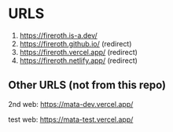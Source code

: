 # URLS
1) https://fireroth.is-a.dev/
2) https://fireroth.github.io/ (redirect)
3) https://fireroth.vercel.app/ (redirect)
4) https://fireroth.netlify.app/ (redirect)


## Other URLS (not from this repo)
2nd web: https://mata-dev.vercel.app/

test web: https://mata-test.vercel.app/
